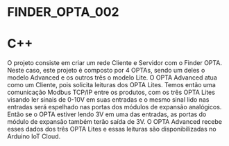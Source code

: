 # FINDER_OPTA_002
# C++

O projeto consiste em criar um rede Cliente e Servidor com o Finder OPTA. Neste caso, este projeto é composto por 4 OPTAs, sendo um deles o modelo Advanced e os outros três o modelo Lite. O OPTA Advanced atua como um Cliente, pois solicita leituras dos OPTA Lites. Temos então uma comunicação Modbus TCP/IP entre os produtos, com os três OPTA Lites visando ler sinais de 0-10V em suas entradas e o mesmo sinal lido nas entradas será espelhado nas portas dos módulos de expansão analógicos. Então se o OPTA estiver lendo 3V em uma das entradas, as portas do módulo de expansão também terão saída de 3V. O OPTA Advanced recebe esses dados dos três OPTA Lites e essas leituras são disponibilizadas no Arduino IoT Cloud.


